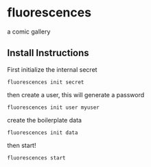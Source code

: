 # fluorescences
a comic gallery

## Install Instructions

First initialize the internal secret

```
fluorescences init secret
```

then create a user, this will generate a password

```
fluorescences init user myuser
```

create the boilerplate data

```
fluorescences init data
```

then start!

```
fluorescences start
```
